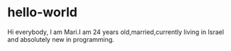 # hello-world
Hi everybody, I am Mari.I am 24 years old,married,currently living in Israel and absolutely new in programming.
